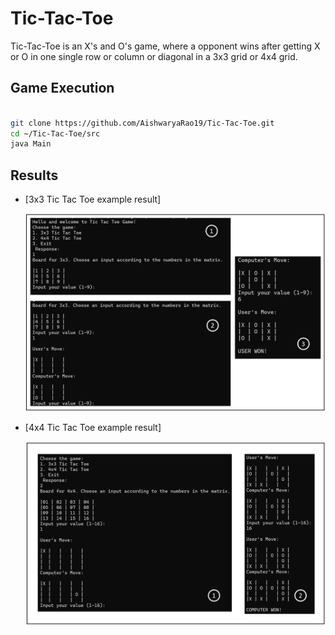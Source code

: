 # Tic-Tac-Toe

Tic-Tac-Toe is an X's and O's game, where a opponent wins after getting X or O in one single row or column or diagonal in a 3x3 grid or 4x4 grid.

## Game Execution

```bash

git clone https://github.com/AishwaryaRao19/Tic-Tac-Toe.git
cd ~/Tic-Tac-Toe/src
java Main

```

## Results

- [3x3 Tic Tac Toe example result]
    <p align="center"><img src="Results/3x3_Results.png" width=700></p>

- [4x4 Tic Tac Toe example result]
    <p align="center"><img src="Results/4x4_Results.png" width=700></p>
